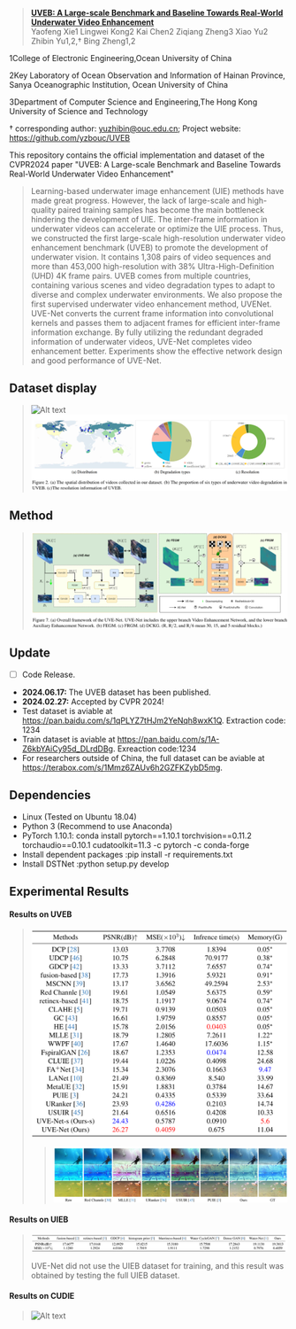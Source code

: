 
> [**UVEB: A Large-scale Benchmark and Baseline Towards Real-World
Underwater Video Enhancement**]()  
> Yaofeng Xie1 Lingwei Kong2 Kai Chen2 Ziqiang Zheng3 Xiao Yu2 Zhibin Yu1,2,† Bing Zheng1,2

1College of Electronic Engineering,Ocean University of China

2Key Laboratory of Ocean Observation and Information of Hainan Province,
Sanya Oceanographic Institution, Ocean University of China

3Department of Computer Science and Engineering,The Hong Kong University of Science and Technology

† corresponding author: yuzhibin@ouc.edu.cn; Project website: https://github.com/yzbouc/UVEB

This repository contains the official implementation and dataset of the CVPR2024 paper "UVEB: A Large-scale Benchmark and Baseline Towards Real-World
Underwater Video Enhancement"


> Learning-based underwater image enhancement (UIE)
methods have made great progress. However, the lack of
large-scale and high-quality paired training samples has
become the main bottleneck hindering the development of
UIE. The inter-frame information in underwater videos can
accelerate or optimize the UIE process. Thus, we constructed the first large-scale high-resolution underwater
video enhancement benchmark (UVEB) to promote the development of underwater vision. It contains 1,308 pairs
of video sequences and more than 453,000 high-resolution
with 38% Ultra-High-Definition (UHD) 4K frame pairs.
UVEB comes from multiple countries, containing various
scenes and video degradation types to adapt to diverse and
complex underwater environments. We also propose the first
supervised underwater video enhancement method, UVENet. UVE-Net converts the current frame information into
convolutional kernels and passes them to adjacent frames
for efficient inter-frame information exchange. By fully utilizing the redundant degraded information of underwater
videos, UVE-Net completes video enhancement better. Experiments show the effective network design and good performance of UVE-Net.

## Dataset display
> ![Alt text](/Pictures/1.png)
> ![Alt text2](/Pictures/2.png)
## Method
> ![Alt text2](/Pictures/8.png)
> 
## Update
- [ ] Code Release.
- **2024.06.17:** The UVEB dataset has been published. 
- **2024.02.27:** Accepted by CVPR 2024!
- Test dataset is aviable at https://pan.baidu.com/s/1qPLYZ7tHJm2YeNqh8wxK1Q.  Extraction code: 1234
- Train dataset is aviable at https://pan.baidu.com/s/1A-Z6kbYAiCy95d_DLrdDBg. Exreaction code:1234
- For researchers outside of China, the full dataset can be aviable at https://terabox.com/s/1Mmz6ZAUv6h2GZFKZybD5mg.
## Dependencies
- Linux (Tested on Ubuntu 18.04)
- Python 3 (Recommend to use Anaconda)
- PyTorch 1.10.1: conda install pytorch==1.10.1 torchvision==0.11.2 torchaudio==0.10.1 cudatoolkit=11.3 -c pytorch -c conda-forge
- Install dependent packages :pip install -r requirements.txt
- Install DSTNet :python setup.py develop
## Experimental Results
#### Results on UVEB
> ![Alt text](/Pictures/3.png)
> > ![Alt text](/Pictures/4.png)
#### Results on UIEB
> ![Alt text](/Pictures/5.png)
> 
> UVE-Net did not use the UIEB dataset for training, and this result was obtained by testing the full UIEB dataset.
#### Results on CUDIE
> ![Alt text](/Pictures/6.png)
